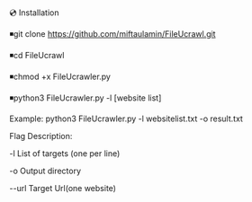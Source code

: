 💿 Installation

◾git clone https://github.com/miftaulamin/FileUcrawl.git

◾cd FileUcrawl

◾chmod +x FileUcrawler.py

◾python3 FileUcrawler.py -l [website list]

Example:  python3 FileUcrawler.py -l websitelist.txt -o result.txt

Flag	Description:

-l   List of targets (one per line)

-o   Output directory

--url  Target Url(one website)
